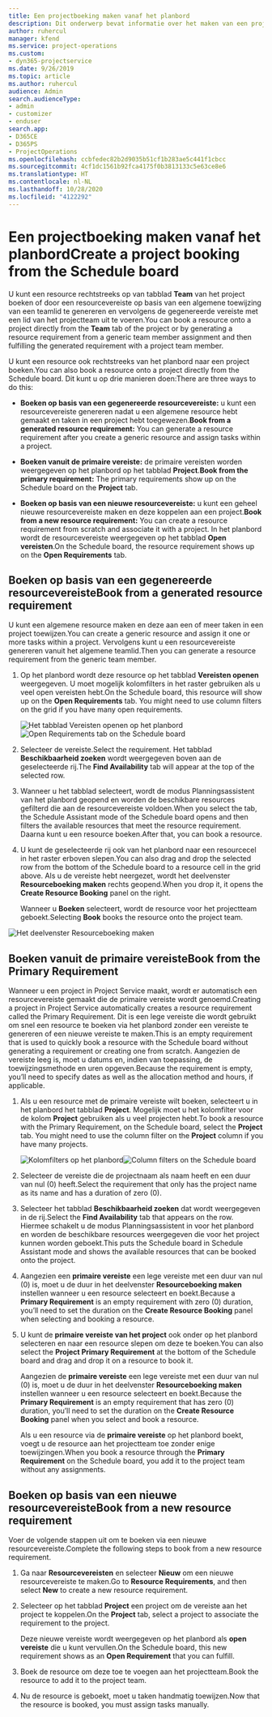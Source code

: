 ```yaml
---
title: Een projectboeking maken vanaf het planbord
description: Dit onderwerp bevat informatie over het maken van een projectboeking via het planbord.
author: ruhercul
manager: kfend
ms.service: project-operations
ms.custom:
- dyn365-projectservice
ms.date: 9/26/2019
ms.topic: article
ms.author: ruhercul
audience: Admin
search.audienceType:
- admin
- customizer
- enduser
search.app:
- D365CE
- D365PS
- ProjectOperations
ms.openlocfilehash: ccbfedec82b2d9035b51cf1b283ae5c441f1cbcc
ms.sourcegitcommit: 4cf1dc1561b92fca4175f0b3813133c5e63ce8e6
ms.translationtype: HT
ms.contentlocale: nl-NL
ms.lasthandoff: 10/28/2020
ms.locfileid: "4122292"
---
```

# <a name="create-a-project-booking-from-the-schedule-board"></a><span data-ttu-id="a3bc8-103">Een projectboeking maken vanaf het planbord</span><span class="sxs-lookup"><span data-stu-id="a3bc8-103">Create a project booking from the Schedule board</span></span>

<span data-ttu-id="a3bc8-104">U kunt een resource rechtstreeks op van tabblad **Team** van het project boeken of door een resourcevereiste op basis van een algemene toewijzing van een teamlid te genereren en vervolgens de gegenereerde vereiste met een lid van het projectteam uit te voeren.</span><span class="sxs-lookup"><span data-stu-id="a3bc8-104">You can book a resource onto a project directly from the **Team** tab of the project or by generating a resource requirement from a generic team member assignment and then fulfilling the generated requirement with a project team member.</span></span>

<span data-ttu-id="a3bc8-105">U kunt een resource ook rechtstreeks van het planbord naar een project boeken.</span><span class="sxs-lookup"><span data-stu-id="a3bc8-105">You can also book a resource onto a project directly from the Schedule board.</span></span> <span data-ttu-id="a3bc8-106">Dit kunt u op drie manieren doen:</span><span class="sxs-lookup"><span data-stu-id="a3bc8-106">There are three ways to do this:</span></span>

- <span data-ttu-id="a3bc8-107">**Boeken op basis van een gegenereerde resourcevereiste:** u kunt een resourcevereiste genereren nadat u een algemene resource hebt gemaakt en taken in een project hebt toegewezen.</span><span class="sxs-lookup"><span data-stu-id="a3bc8-107">**Book from a generated resource requirement:** You can generate a resource requirement after you create a generic resource and assign tasks within a project.</span></span>

- <span data-ttu-id="a3bc8-108">**Boeken vanuit de primaire vereiste:** de primaire vereisten worden weergegeven op het planbord op het tabblad **Project**.</span><span class="sxs-lookup"><span data-stu-id="a3bc8-108">**Book from the primary requirement:** The primary requirements show up on the Schedule board on the **Project** tab.</span></span> 

- <span data-ttu-id="a3bc8-109">**Boeken op basis van een nieuwe resourcevereiste:** u kunt een geheel nieuwe resourcevereiste maken en deze koppelen aan een project.</span><span class="sxs-lookup"><span data-stu-id="a3bc8-109">**Book from a new resource requirement:** You can create a resource requirement from scratch and associate it with a project.</span></span> <span data-ttu-id="a3bc8-110">In het planbord wordt de resourcevereiste weergegeven op het tabblad **Open vereisten**.</span><span class="sxs-lookup"><span data-stu-id="a3bc8-110">On the Schedule board, the resource requirement shows up on the **Open Requirements** tab.</span></span>

## <a name="book-from-a-generated-resource-requirement"></a><span data-ttu-id="a3bc8-111">Boeken op basis van een gegenereerde resourcevereiste</span><span class="sxs-lookup"><span data-stu-id="a3bc8-111">Book from a generated resource requirement</span></span>

<span data-ttu-id="a3bc8-112">U kunt een algemene resource maken en deze aan een of meer taken in een project toewijzen.</span><span class="sxs-lookup"><span data-stu-id="a3bc8-112">You can create a generic resource and assign it one or more tasks within a project.</span></span> <span data-ttu-id="a3bc8-113">Vervolgens kunt u een resourcevereiste genereren vanuit het algemene teamlid.</span><span class="sxs-lookup"><span data-stu-id="a3bc8-113">Then you can generate a resource requirement from the generic team member.</span></span> 

1.  <span data-ttu-id="a3bc8-114">Op het planbord wordt deze resource op het tabblad **Vereisten openen** weergegeven. U moet mogelijk kolomfilters in het raster gebruiken als u veel open vereisten hebt.</span><span class="sxs-lookup"><span data-stu-id="a3bc8-114">On the Schedule board, this resource will show up on the **Open Requirements** tab. You might need to use column filters on the grid if you have many open requirements.</span></span> 

    <span data-ttu-id="a3bc8-115">![Het tabblad Vereisten openen op het planbord](media/FAQ-Project-Booking-Schedule-Board-1.png "Schermafbeelding van tabel met boekingen en toewijzingen")</span><span class="sxs-lookup"><span data-stu-id="a3bc8-115">![Open Requirements tab on the Schedule board](media/FAQ-Project-Booking-Schedule-Board-1.png "Screenshot of bookings and assignments table")</span></span>

2. <span data-ttu-id="a3bc8-116">Selecteer de vereiste.</span><span class="sxs-lookup"><span data-stu-id="a3bc8-116">Select the requirement.</span></span> <span data-ttu-id="a3bc8-117">Het tabblad **Beschikbaarheid zoeken** wordt weergegeven boven aan de geselecteerde rij.</span><span class="sxs-lookup"><span data-stu-id="a3bc8-117">The **Find Availability** tab will appear at the top of the selected row.</span></span>
 
3. <span data-ttu-id="a3bc8-118">Wanneer u het tabblad selecteert, wordt de modus Planningsassistent van het planbord geopend en worden de beschikbare resources gefilterd die aan de resourcevereiste voldoen.</span><span class="sxs-lookup"><span data-stu-id="a3bc8-118">When you select the tab, the Schedule Assistant mode of the Schedule board opens and then filters the available resources that meet the resource requirement.</span></span> <span data-ttu-id="a3bc8-119">Daarna kunt u een resource boeken.</span><span class="sxs-lookup"><span data-stu-id="a3bc8-119">After that, you can book a resource.</span></span>

4. <span data-ttu-id="a3bc8-120">U kunt de geselecteerde rij ook van het planbord naar een resourcecel in het raster erboven slepen.</span><span class="sxs-lookup"><span data-stu-id="a3bc8-120">You can also drag and drop the selected row from the bottom of the Schedule board to a resource cell in the grid above.</span></span> <span data-ttu-id="a3bc8-121">Als u de vereiste hebt neergezet, wordt het deelvenster **Resourceboeking maken** rechts geopend.</span><span class="sxs-lookup"><span data-stu-id="a3bc8-121">When you drop it, it opens the **Create Resource Booking** panel on the right.</span></span>

    <span data-ttu-id="a3bc8-122">Wanneer u **Boeken** selecteert, wordt de resource voor het projectteam geboekt.</span><span class="sxs-lookup"><span data-stu-id="a3bc8-122">Selecting **Book** books the resource onto the project team.</span></span>

![Het deelvenster Resourceboeking maken](media/FAQ-Project-Booking-Schedule-Board-6.png "")
 

## <a name="book-from-the-primary-requirement"></a><span data-ttu-id="a3bc8-124">Boeken vanuit de primaire vereiste</span><span class="sxs-lookup"><span data-stu-id="a3bc8-124">Book from the Primary Requirement</span></span>

<span data-ttu-id="a3bc8-125">Wanneer u een project in Project Service maakt, wordt er automatisch een resourcevereiste gemaakt die de primaire vereiste wordt genoemd.</span><span class="sxs-lookup"><span data-stu-id="a3bc8-125">Creating a project in Project Service automatically creates a resource requirement called the Primary Requirement.</span></span> <span data-ttu-id="a3bc8-126">Dit is een lege vereiste die wordt gebruikt om snel een resource te boeken via het planbord zonder een vereiste te genereren of een nieuwe vereiste te maken.</span><span class="sxs-lookup"><span data-stu-id="a3bc8-126">This is an empty requirement that is used to quickly book a resource with the Schedule board without generating a requirement or creating one from scratch.</span></span> <span data-ttu-id="a3bc8-127">Aangezien de vereiste leeg is, moet u datums en, indien van toepassing, de toewijzingsmethode en uren opgeven.</span><span class="sxs-lookup"><span data-stu-id="a3bc8-127">Because the requirement is empty, you’ll need to specify dates as well as the allocation method and hours, if applicable.</span></span> 

1. <span data-ttu-id="a3bc8-128">Als u een resource met de primaire vereiste wilt boeken, selecteert u in het planbord het tabblad **Project**. Mogelijk moet u het kolomfilter voor de kolom **Project** gebruiken als u veel projecten hebt.</span><span class="sxs-lookup"><span data-stu-id="a3bc8-128">To book a resource with the Primary Requirement, on the Schedule board, select the **Project** tab. You might need to use the column filter on the **Project** column if you have many projects.</span></span>

   <span data-ttu-id="a3bc8-129">![Kolomfilters op het planbord](media/FAQ-Project-Booking-Schedule-Board-2.png "Schermafbeelding van tabel met boekingen en toewijzingen")</span><span class="sxs-lookup"><span data-stu-id="a3bc8-129">![Column filters on the Schedule board](media/FAQ-Project-Booking-Schedule-Board-2.png "Screenshot of bookings and assignments table")</span></span>

2. <span data-ttu-id="a3bc8-130">Selecteer de vereiste die de projectnaam als naam heeft en een duur van nul (0) heeft.</span><span class="sxs-lookup"><span data-stu-id="a3bc8-130">Select the requirement that only has the project name as its name and has a duration of zero (0).</span></span>

3. <span data-ttu-id="a3bc8-131">Selecteer het tabblad **Beschikbaarheid zoeken** dat wordt weergegeven in de rij.</span><span class="sxs-lookup"><span data-stu-id="a3bc8-131">Select the **Find Availability** tab that appears on the row.</span></span> <span data-ttu-id="a3bc8-132">Hiermee schakelt u de modus Planningsassistent in voor het planbord en worden de beschikbare resources weergegeven die voor het project kunnen worden geboekt.</span><span class="sxs-lookup"><span data-stu-id="a3bc8-132">This puts the Schedule board in Schedule Assistant mode and shows the available resources that can be booked onto the project.</span></span>

4. <span data-ttu-id="a3bc8-133">Aangezien een **primaire vereiste** een lege vereiste met een duur van nul (0) is, moet u de duur in het deelvenster **Resourceboeking maken** instellen wanneer u een resource selecteert en boekt.</span><span class="sxs-lookup"><span data-stu-id="a3bc8-133">Because a **Primary Requirement** is an empty requirement with zero (0) duration, you’ll need to set the duration on the **Create Resource Booking** panel when selecting and booking a resource.</span></span>

5. <span data-ttu-id="a3bc8-134">U kunt de **primaire vereiste van het project** ook onder op het planbord selecteren en naar een resource slepen om deze te boeken.</span><span class="sxs-lookup"><span data-stu-id="a3bc8-134">You can also select the **Project Primary Requirement** at the bottom of the Schedule board and drag and drop it on a resource to book it.</span></span>
 
    <span data-ttu-id="a3bc8-135">Aangezien de **primaire vereiste** een lege vereiste met een duur van nul (0) is, moet u de duur in het deelvenster **Resourceboeking maken** instellen wanneer u een resource selecteert en boekt.</span><span class="sxs-lookup"><span data-stu-id="a3bc8-135">Because the **Primary Requirement** is an empty requirement that has zero (0) duration, you’ll need to set the duration on the **Create Resource Booking** panel when you select and book a resource.</span></span>
 
    <span data-ttu-id="a3bc8-136">Als u een resource via de **primaire vereiste** op het planbord boekt, voegt u de resource aan het projectteam toe zonder enige toewijzingen.</span><span class="sxs-lookup"><span data-stu-id="a3bc8-136">When you book a resource through the **Primary Requirement** on the Schedule board, you add it to the project team without any assignments.</span></span>
 
## <a name="book-from-a-new-resource-requirement"></a><span data-ttu-id="a3bc8-137">Boeken op basis van een nieuwe resourcevereiste</span><span class="sxs-lookup"><span data-stu-id="a3bc8-137">Book from a new resource requirement</span></span>
<span data-ttu-id="a3bc8-138">Voer de volgende stappen uit om te boeken via een nieuwe resourcevereiste.</span><span class="sxs-lookup"><span data-stu-id="a3bc8-138">Complete the following steps to book from a new resource requirement.</span></span> 

1. <span data-ttu-id="a3bc8-139">Ga naar **Resourcevereisten** en selecteer **Nieuw** om een nieuwe resourcevereiste te maken.</span><span class="sxs-lookup"><span data-stu-id="a3bc8-139">Go to **Resource Requirements**, and then select **New** to create a new resource requirement.</span></span>

2. <span data-ttu-id="a3bc8-140">Selecteer op het tabblad **Project** een project om de vereiste aan het project te koppelen.</span><span class="sxs-lookup"><span data-stu-id="a3bc8-140">On the **Project** tab, select a project to associate the requirement to the project.</span></span>
 
    <span data-ttu-id="a3bc8-141">Deze nieuwe vereiste wordt weergegeven op het planbord als **open vereiste** die u kunt vervullen.</span><span class="sxs-lookup"><span data-stu-id="a3bc8-141">On the Schedule board, this new requirement shows as an **Open Requirement** that you can fulfill.</span></span>

3. <span data-ttu-id="a3bc8-142">Boek de resource om deze toe te voegen aan het projectteam.</span><span class="sxs-lookup"><span data-stu-id="a3bc8-142">Book the resource to add it to the project team.</span></span>

4. <span data-ttu-id="a3bc8-143">Nu de resource is geboekt, moet u taken handmatig toewijzen.</span><span class="sxs-lookup"><span data-stu-id="a3bc8-143">Now that the resource is booked, you must assign tasks manually.</span></span>

